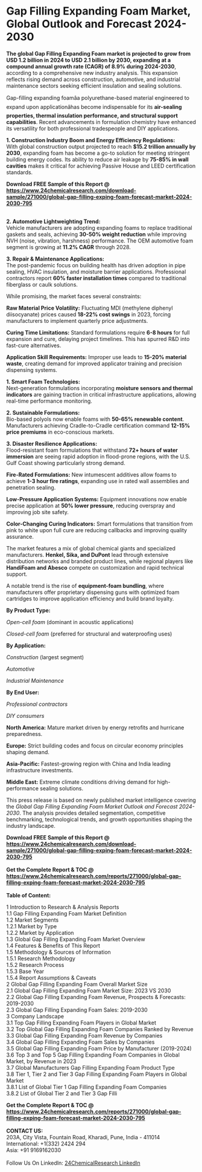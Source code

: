<h1>Gap Filling Expanding Foam Market, Global Outlook and Forecast 2024-2030</h1><p><strong>The global Gap Filling Expanding Foam market is projected to grow from USD 1.2 billion in 2024 to USD 2.1 billion by 2030, expanding at a compound annual growth rate (CAGR) of 8.9% during 2024-2030</strong>, according to a comprehensive new industry analysis. This expansion reflects rising demand across construction, automotive, and industrial maintenance sectors seeking efficient insulation and sealing solutions.</p><p>Gap-filling expanding foamâa polyurethane-based material engineered to expand upon applicationâhas become indispensable for its <strong>air-sealing properties, thermal insulation performance, and structural support capabilities</strong>. Recent advancements in formulation chemistry have enhanced its versatility for both professional tradespeople and DIY applications.</p><p><strong>1. Construction Industry Boom and Energy Efficiency Regulations:</strong><br>
With global construction output projected to reach <strong>$15.2 trillion annually by 2030</strong>, expanding foam has become a go-to solution for meeting stringent building energy codes. Its ability to reduce air leakage by <strong>75-85% in wall cavities</strong> makes it critical for achieving Passive House and LEED certification standards.</p><div><b>Download FREE Sample of this Report @ 
            <a href="https://www.24chemicalresearch.com/download-sample/271000/global-gap-filling-exping-foam-forecast-market-2024-2030-795">
            https://www.24chemicalresearch.com/download-sample/271000/global-gap-filling-exping-foam-forecast-market-2024-2030-795</a></b></div><br><p><strong>2. Automotive Lightweighting Trend:</strong><br>
Vehicle manufacturers are adopting expanding foams to replace traditional gaskets and seals, achieving <strong>30-50% weight reduction</strong> while improving NVH (noise, vibration, harshness) performance. The OEM automotive foam segment is growing at <strong>11.2% CAGR</strong> through 2028.</p><p><strong>3. Repair &amp; Maintenance Applications:</strong><br>
The post-pandemic focus on building health has driven adoption in pipe sealing, HVAC insulation, and moisture barrier applications. Professional contractors report <strong>60% faster installation times</strong> compared to traditional fiberglass or caulk solutions.</p><p>While promising, the market faces several constraints:</p><p><strong>Raw Material Price Volatility:</strong> Fluctuating MDI (methylene diphenyl diisocyanate) prices caused <strong>18-22% cost swings</strong> in 2023, forcing manufacturers to implement quarterly price adjustments.</p><p><strong>Curing Time Limitations:</strong> Standard formulations require <strong>6-8 hours</strong> for full expansion and cure, delaying project timelines. This has spurred R&amp;D into fast-cure alternatives.</p><p><strong>Application Skill Requirements:</strong> Improper use leads to <strong>15-20% material waste</strong>, creating demand for improved applicator training and precision dispensing systems.</p><p><strong>1. Smart Foam Technologies:</strong><br>
Next-generation formulations incorporating <strong>moisture sensors and thermal indicators</strong> are gaining traction in critical infrastructure applications, allowing real-time performance monitoring.</p><p><strong>2. Sustainable Formulations:</strong><br>
Bio-based polyols now enable foams with <strong>50-65% renewable content</strong>. Manufacturers achieving Cradle-to-Cradle certification command <strong>12-15% price premiums</strong> in eco-conscious markets.</p><p><strong>3. Disaster Resilience Applications:</strong><br>
Flood-resistant foam formulations that withstand <strong>72+ hours of water immersion</strong> are seeing rapid adoption in flood-prone regions, with the U.S. Gulf Coast showing particularly strong demand.</p><p><strong>Fire-Rated Formulations:</strong> New intumescent additives allow foams to achieve <strong>1-3 hour fire ratings</strong>, expanding use in rated wall assemblies and penetration sealing.</p><p><strong>Low-Pressure Application Systems:</strong> Equipment innovations now enable precise application at <strong>50% lower pressure</strong>, reducing overspray and improving job site safety.</p><p><strong>Color-Changing Curing Indicators:</strong> Smart formulations that transition from pink to white upon full cure are reducing callbacks and improving quality assurance.</p><p>The market features a mix of global chemical giants and specialized manufacturers. <strong>Henkel, Sika, and DuPont</strong> lead through extensive distribution networks and branded product lines, while regional players like <strong>HandiFoam and Abesco</strong> compete on customization and rapid technical support.</p><p>A notable trend is the rise of <strong>equipment-foam bundling</strong>, where manufacturers offer proprietary dispensing guns with optimized foam cartridges to improve application efficiency and build brand loyalty.</p><p><strong>By Product Type:</strong></p><p><em>Open-cell foam</em> (dominant in acoustic applications)</p><p><em>Closed-cell foam</em> (preferred for structural and waterproofing uses)</p><p><strong>By Application:</strong></p><p><em>Construction</em> (largest segment)</p><p><em>Automotive</em></p><p><em>Industrial Maintenance</em></p><p><strong>By End User:</strong></p><p><em>Professional contractors</em></p><p><em>DIY consumers</em></p><p><strong>North America:</strong> Mature market driven by energy retrofits and hurricane preparedness.</p><p><strong>Europe:</strong> Strict building codes and focus on circular economy principles shaping demand.</p><p><strong>Asia-Pacific:</strong> Fastest-growing region with China and India leading infrastructure investments.</p><p><strong>Middle East:</strong> Extreme climate conditions driving demand for high-performance sealing solutions.</p><p>This press release is based on newly published market intelligence covering the <em>Global Gap Filling Expanding Foam Market Outlook and Forecast 2024-2030</em>. The analysis provides detailed segmentation, competitive benchmarking, technological trends, and growth opportunities shaping the industry landscape.</p><div><b>Download FREE Sample of this Report @ 
            <a href="https://www.24chemicalresearch.com/download-sample/271000/global-gap-filling-exping-foam-forecast-market-2024-2030-795">
            https://www.24chemicalresearch.com/download-sample/271000/global-gap-filling-exping-foam-forecast-market-2024-2030-795</a></b></div><br><div><b>Get the Complete Report & TOC @ 
            <a href="https://www.24chemicalresearch.com/reports/271000/global-gap-filling-exping-foam-forecast-market-2024-2030-795">
            https://www.24chemicalresearch.com/reports/271000/global-gap-filling-exping-foam-forecast-market-2024-2030-795</a></b></div><br>
            <b>Table of Content:</b><p>1 Introduction to Research & Analysis Reports<br />
    1.1 Gap Filling Expanding Foam Market Definition<br />
    1.2 Market Segments<br />
        1.2.1 Market by Type<br />
        1.2.2 Market by Application<br />
    1.3 Global Gap Filling Expanding Foam Market Overview<br />
    1.4 Features & Benefits of This Report<br />
    1.5 Methodology & Sources of Information<br />
        1.5.1 Research Methodology<br />
        1.5.2 Research Process<br />
        1.5.3 Base Year<br />
        1.5.4 Report Assumptions & Caveats<br />
2 Global Gap Filling Expanding Foam Overall Market Size<br />
    2.1 Global Gap Filling Expanding Foam Market Size: 2023 VS 2030<br />
    2.2 Global Gap Filling Expanding Foam Revenue, Prospects & Forecasts: 2019-2030<br />
    2.3 Global Gap Filling Expanding Foam Sales: 2019-2030<br />
3 Company Landscape<br />
    3.1 Top Gap Filling Expanding Foam Players in Global Market<br />
    3.2 Top Global Gap Filling Expanding Foam Companies Ranked by Revenue<br />
    3.3 Global Gap Filling Expanding Foam Revenue by Companies<br />
    3.4 Global Gap Filling Expanding Foam Sales by Companies<br />
    3.5 Global Gap Filling Expanding Foam Price by Manufacturer (2019-2024)<br />
    3.6 Top 3 and Top 5 Gap Filling Expanding Foam Companies in Global Market, by Revenue in 2023<br />
    3.7 Global Manufacturers Gap Filling Expanding Foam Product Type<br />
    3.8 Tier 1, Tier 2 and Tier 3 Gap Filling Expanding Foam Players in Global Market<br />
        3.8.1 List of Global Tier 1 Gap Filling Expanding Foam Companies<br />
        3.8.2 List of Global Tier 2 and Tier 3 Gap Filli</p><div><b>Get the Complete Report & TOC @ 
            <a href="https://www.24chemicalresearch.com/reports/271000/global-gap-filling-exping-foam-forecast-market-2024-2030-795">
            https://www.24chemicalresearch.com/reports/271000/global-gap-filling-exping-foam-forecast-market-2024-2030-795</a></b></div><br><b>CONTACT US:</b><br>
            203A, City Vista, Fountain Road, Kharadi, Pune, India - 411014<br>
            International: +1(332) 2424 294<br>
            Asia: +91 9169162030 <br><br>
            Follow Us On LinkedIn: <a href="https://www.linkedin.com/company/24chemicalresearch/">24ChemicalResearch LinkedIn</a>
